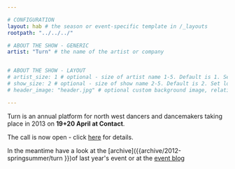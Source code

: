 ```yaml
---

# CONFIGURATION
layout: hab # the season or event-specific template in /_layouts
rootpath: "../../../"

# ABOUT THE SHOW - GENERIC
artist: "Turn" # the name of the artist or company


# ABOUT THE SHOW - LAYOUT
# artist_size: 1 # optional - size of artist name 1-5. Default is 1. Set longer names to lower values
# show_size: 2 # optional - size of show name 2-5. Default is 2. Set longer names to lower values
# header_image: "header.jpg" # optional custom background image, relative to current page

---
```


Turn is an annual platform for north west dancers and dancemakers taking place in 2013 on **19+20 April at Contact**.  

The call is now open - click [here](http://turnmcr.posterous.com/turn-2013-call-for-proposals) for details.

In the meantime have a look at the [archive]({{archive/2012-springsummer/turn }})of last year's event or at the [event blog](http://turnmcr.posterous.com)